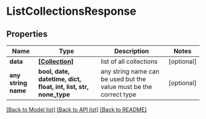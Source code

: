 # ListCollectionsResponse


## Properties
Name | Type | Description | Notes
------------ | ------------- | ------------- | -------------
**data** | [**[Collection]**](Collection.md) | list of all collections | [optional] 
**any string name** | **bool, date, datetime, dict, float, int, list, str, none_type** | any string name can be used but the value must be the correct type | [optional]

[[Back to Model list]](../README.md#documentation-for-models) [[Back to API list]](../README.md#documentation-for-api-endpoints) [[Back to README]](../README.md)


